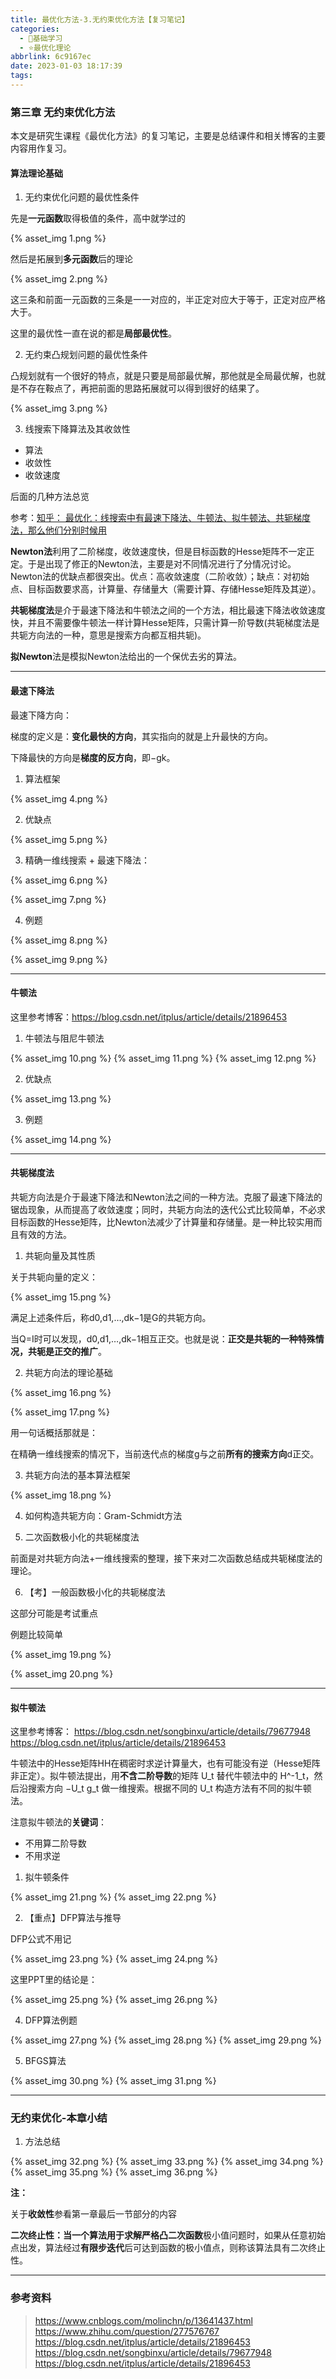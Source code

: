 ```yaml
---
title: 最优化方法-3.无约束优化方法【复习笔记】
categories:
  - 🌙基础学习
  - ⭐最优化理论
abbrlink: 6c9167ec
date: 2023-01-03 18:17:39
tags:
---
```


### 第三章 无约束优化方法

本文是研究生课程《最优化方法》的复习笔记，主要是总结课件和相关博客的主要内容用作复习。

#### 算法理论基础

1. 无约束优化问题的最优性条件

先是**一元函数**取得极值的条件，高中就学过的

{% asset_img 1.png %}

<!--more-->

然后是拓展到**多元函数**后的理论

{% asset_img 2.png %}

这三条和前面一元函数的三条是一一对应的，半正定对应大于等于，正定对应严格大于。

这里的最优性一直在说的都是**局部最优性**。

2. 无约束凸规划问题的最优性条件

凸规划就有一个很好的特点，就是只要是局部最优解，那他就是全局最优解，也就是不存在鞍点了，再把前面的思路拓展就可以得到很好的结果了。

{% asset_img 3.png %}

3. 线搜索下降算法及其收敛性

- 算法
- 收敛性
- 收敛速度

后面的几种方法总览

参考：[知乎： 最优化：线搜索中有最速下降法、牛顿法、拟牛顿法、共轭梯度法，那么他们分别时候用](https://www.zhihu.com/question/277576767)

**Newton法**利用了二阶梯度，收敛速度快，但是目标函数的Hesse矩阵不一定正定。于是出现了修正的Newton法，主要是对不同情况进行了分情况讨论。Newton法的优缺点都很突出。优点：高收敛速度（二阶收敛）；缺点：对初始点、目标函数要求高，计算量、存储量大（需要计算、存储Hesse矩阵及其逆）。

**共轭梯度法**是介于最速下降法和牛顿法之间的一个方法，相比最速下降法收敛速度快，并且不需要像牛顿法一样计算Hesse矩阵，只需计算一阶导数(共轭梯度法是共轭方向法的一种，意思是搜索方向都互相共轭)。

**拟Newton**法是模拟Newton法给出的一个保优去劣的算法。

***

#### 最速下降法

最速下降方向：

梯度的定义是：**变化最快的方向**，其实指向的就是上升最快的方向。

下降最快的方向是**梯度的反方向**，即−gk。

1. 算法框架

{% asset_img 4.png %}

2. 优缺点

{% asset_img 5.png %}

3. 精确一维线搜索 + 最速下降法：

{% asset_img 6.png %}

{% asset_img 7.png %}

4. 例题

{% asset_img 8.png %}

{% asset_img 9.png %}

***

#### 牛顿法

这里参考博客：<https://blog.csdn.net/itplus/article/details/21896453>

1. 牛顿法与阻尼牛顿法

{% asset_img 10.png %}
{% asset_img 11.png %}
{% asset_img 12.png %}

2. 优缺点

{% asset_img 13.png %}

3. 例题

{% asset_img 14.png %}

***

#### 共轭梯度法

共轭方向法是介于最速下降法和Newton法之间的一种方法。克服了最速下降法的锯齿现象，从而提高了收敛速度；同时，共轭方向法的迭代公式比较简单，不必求目标函数的Hesse矩阵，比Newton法减少了计算量和存储量。是一种比较实用而且有效的方法。

1. 共轭向量及其性质

关于共轭向量的定义：

{% asset_img 15.png %}

满足上述条件后，称d0,d1,…,dk−1是G的共轭方向。

当Q=I时可以发现，d0,d1,…,dk−1相互正交。也就是说：**正交是共轭的一种特殊情况，共轭是正交的推广**。

2. 共轭方向法的理论基础

{% asset_img 16.png %}

{% asset_img 17.png %}

用一句话概括那就是：

在精确一维线搜索的情况下，当前迭代点的梯度g与之前**所有的搜索方向**d正交。

3. 共轭方向法的基本算法框架

{% asset_img 18.png %}

4. 如何构造共轭方向：Gram-Schmidt方法

5. 二次函数极小化的共轭梯度法

前面是对共轭方向法+一维线搜索的整理，接下来对二次函数总结成共轭梯度法的理论。

6. 【考】一般函数极小化的共轭梯度法

这部分可能是考试重点

例题比较简单

{% asset_img 19.png %}

{% asset_img 20.png %}

***

#### 拟牛顿法

这里参考博客：
<https://blog.csdn.net/songbinxu/article/details/79677948>
<https://blog.csdn.net/itplus/article/details/21896453>

牛顿法中的Hesse矩阵HH在稠密时求逆计算量大，也有可能没有逆（Hesse矩阵非正定）。拟牛顿法提出，用**不含二阶导数**的矩阵 U_t 替代牛顿法中的 H^-1_t，然后沿搜索方向 −U_t g_t 做一维搜索。根据不同的 U_t 构造方法有不同的拟牛顿法。

注意拟牛顿法的**关键词**：
- 不用算二阶导数
- 不用求逆

1. 拟牛顿条件

{% asset_img 21.png %}
{% asset_img 22.png %}

2. 【重点】DFP算法与推导

DFP公式不用记

{% asset_img 23.png %}
{% asset_img 24.png %}

这里PPT里的结论是：

{% asset_img 25.png %}
{% asset_img 26.png %}

4. DFP算法例题

{% asset_img 27.png %}
{% asset_img 28.png %}
{% asset_img 29.png %}

5. BFGS算法

{% asset_img 30.png %}
{% asset_img 31.png %}

***

### 无约束优化-本章小结

1. 方法总结

{% asset_img 32.png %}
{% asset_img 33.png %}
{% asset_img 34.png %}
{% asset_img 35.png %}
{% asset_img 36.png %}

**注：**

关于**收敛性**参看第一章最后一节部分的内容

**二次终止性：**当一个算法用于求解**严格凸二次函数**极小值问题时，如果从任意初始点出发，算法经过**有限步迭代**后可达到函数的极小值点，则称该算法具有二次终止性。

***

### 参考资料

> <https://www.cnblogs.com/molinchn/p/13641437.html>
> <https://www.zhihu.com/question/277576767>
> <https://blog.csdn.net/itplus/article/details/21896453>
> <https://blog.csdn.net/songbinxu/article/details/79677948>
> <https://blog.csdn.net/itplus/article/details/21896453>
